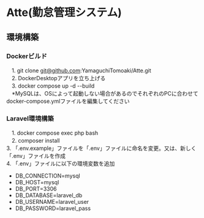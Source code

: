 # Atte(勤怠管理システム)

## 環境構築
### Dockerビルド

　1. git clone git@github.com:YamaguchiTomoaki/Atte.git  
　2. DockerDesktopアプリを立ち上げる  
　3. docker compose up -d --build  
　*MySQLは、OSによって起動しない場合があるのでそれぞれのPCに合わせてdocker-compose.ymlファイルを編集してください  

### Laravel環境構築

　1. docker compose exec php bash  
　2. composer install  
  3. 「.env.example」ファイルを「.env」ファイルに命名を変更。又は、新しく「.env」ファイルを作成  
  4. 「.env」ファイルに以下の環境変数を追加  

  * DB_CONNECTION=mysql
  * DB_HOST=mysql
  * DB_PORT=3306
  * DB_DATABASE=laravel_db
  * DB_USERNAME=laravel_user
  * DB_PASSWORD=laravel_pass  

